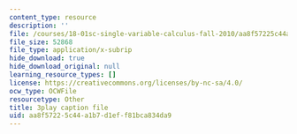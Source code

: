 ```yaml
---
content_type: resource
description: ''
file: /courses/18-01sc-single-variable-calculus-fall-2010/aa8f57225c44a1b7d1eff81bca834da9_60VGKnYBpbg.srt
file_size: 52868
file_type: application/x-subrip
hide_download: true
hide_download_original: null
learning_resource_types: []
license: https://creativecommons.org/licenses/by-nc-sa/4.0/
ocw_type: OCWFile
resourcetype: Other
title: 3play caption file
uid: aa8f5722-5c44-a1b7-d1ef-f81bca834da9
---
```

